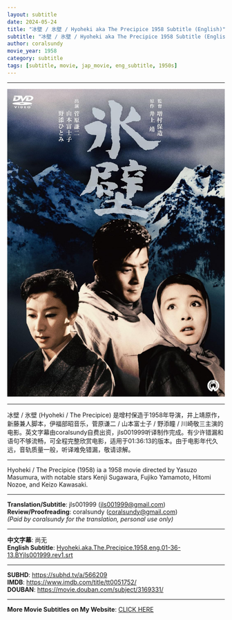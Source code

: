 ```yaml
---
layout: subtitle
date: 2024-05-24
title: "冰壁 / 氷壁 / Hyoheki aka The Precipice 1958 Subtitle (English)"
subtitle: "冰壁 / 氷壁 / Hyoheki aka The Precipice 1958 Subtitle (English)"
author: coralsundy
movie_year: 1958
category: subtitle
tags: [subtitle, movie, jap_movie, eng_subtitle, 1950s]
---
```


------

<img src="../assets/tt0051752.jpg" alt="tt0051752_cover_art" />

------

冰壁 / 氷壁 (Hyoheki / The Precipice) 是增村保造于1958年导演，井上靖原作，新藤兼人脚本，伊福部昭音乐，菅原谦二 / 山本富士子 / 野添瞳 / 川崎敬三主演的电影。英文字幕由coralsundy自费出资，jls001999听译制作完成。有少许错漏和语句不够流畅，可全程完整欣赏电影，适用于01:36:13的版本。由于电影年代久远，音轨质量一般，听译难免错漏，敬请谅解。

------

Hyoheki / The Precipice (1958) ia a 1958 movie directed by Yasuzo Masumura, with notable stars Kenji Sugawara, Fujiko Yamamoto, Hitomi Nozoe, and Keizo Kawasaki.

------

**Translation/Subtitle**: jls001999 (jls001999@gmail.com)<br>
**Review/Proofreading**: coralsundy (coralsundy@gmail.com)<br>
*(Paid by coralsundy for the translation, personal use only)*

------

**中文字幕**: 尚无<br>
**English Subtitle**: [Hyoheki.aka.The.Precipice.1958.eng.01-36-13.BYjls001999.rev1.srt](../subtitles/Hyoheki.aka.The.Precipice.1958.eng.01-36-13.BYjls001999.rev1.srt)

------

**SUBHD**: <https://subhd.tv/a/566209><br>
**IMDB**: <https://www.imdb.com/title/tt0051752/><br>
**DOUBAN**: <https://movie.douban.com/subject/3169331/>

------

**More Movie Subtitles on My Website**: <a href='{% post_url 2021-01-10-subtitles-summary-list %}'>CLICK HERE</a>


